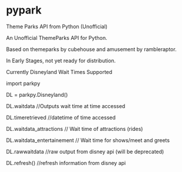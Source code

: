 # pypark
Theme Parks API from Python (Unofficial)

An Unofficial ThemeParks API for Python.

Based on themeparks by cubehouse and amusement by rambleraptor.

In Early Stages, not yet ready for distribution.

Currently Disneyland Wait Times Supported

import parkpy

DL = parkpy.Disneyland()

DL.waitdata  //Outputs wait time at time accessed

DL.timeretrieved //datetime of time accessed

DL.waitdata_attractions // Wait time of attractions (rides)

DL.waitdata_entertainement // Wait time for shows/meet and greets

DL.rawwaitdata //raw output from disney api (will be deprecated)

DL.refresh() //refresh information from disney api
